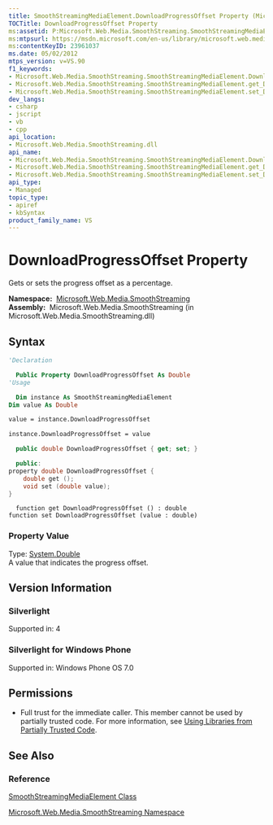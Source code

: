 ```yaml
---
title: SmoothStreamingMediaElement.DownloadProgressOffset Property (Microsoft.Web.Media.SmoothStreaming)
TOCTitle: DownloadProgressOffset Property
ms:assetid: P:Microsoft.Web.Media.SmoothStreaming.SmoothStreamingMediaElement.DownloadProgressOffset
ms:mtpsurl: https://msdn.microsoft.com/en-us/library/microsoft.web.media.smoothstreaming.smoothstreamingmediaelement.downloadprogressoffset(v=VS.90)
ms:contentKeyID: 23961037
ms.date: 05/02/2012
mtps_version: v=VS.90
f1_keywords:
- Microsoft.Web.Media.SmoothStreaming.SmoothStreamingMediaElement.DownloadProgressOffset
- Microsoft.Web.Media.SmoothStreaming.SmoothStreamingMediaElement.get_DownloadProgressOffset
- Microsoft.Web.Media.SmoothStreaming.SmoothStreamingMediaElement.set_DownloadProgressOffset
dev_langs:
- csharp
- jscript
- vb
- cpp
api_location:
- Microsoft.Web.Media.SmoothStreaming.dll
api_name:
- Microsoft.Web.Media.SmoothStreaming.SmoothStreamingMediaElement.DownloadProgressOffset
- Microsoft.Web.Media.SmoothStreaming.SmoothStreamingMediaElement.get_DownloadProgressOffset
- Microsoft.Web.Media.SmoothStreaming.SmoothStreamingMediaElement.set_DownloadProgressOffset
api_type:
- Managed
topic_type:
- apiref
- kbSyntax
product_family_name: VS
---
```


# DownloadProgressOffset Property

Gets or sets the progress offset as a percentage.

**Namespace:**  [Microsoft.Web.Media.SmoothStreaming](microsoft-web-media-smoothstreaming-namespace_1.md)  
**Assembly:**  Microsoft.Web.Media.SmoothStreaming (in Microsoft.Web.Media.SmoothStreaming.dll)

## Syntax

```vb
'Declaration

  Public Property DownloadProgressOffset As Double
'Usage

  Dim instance As SmoothStreamingMediaElement
Dim value As Double

value = instance.DownloadProgressOffset

instance.DownloadProgressOffset = value
```

```csharp
  public double DownloadProgressOffset { get; set; }
```

```cpp
  public:
property double DownloadProgressOffset {
    double get ();
    void set (double value);
}
```

```jscript
  function get DownloadProgressOffset () : double
function set DownloadProgressOffset (value : double)
```

### Property Value

Type: [System.Double](https://msdn.microsoft.com/library/643eft0t)  
A value that indicates the progress offset.  

## Version Information

### Silverlight

Supported in: 4  

### Silverlight for Windows Phone

Supported in: Windows Phone OS 7.0  

## Permissions

  - Full trust for the immediate caller. This member cannot be used by partially trusted code. For more information, see [Using Libraries from Partially Trusted Code](https://msdn.microsoft.com/library/8skskf63).

## See Also

### Reference

[SmoothStreamingMediaElement Class](smoothstreamingmediaelement-class-microsoft-web-media-smoothstreaming_1.md)

[Microsoft.Web.Media.SmoothStreaming Namespace](microsoft-web-media-smoothstreaming-namespace_1.md)

